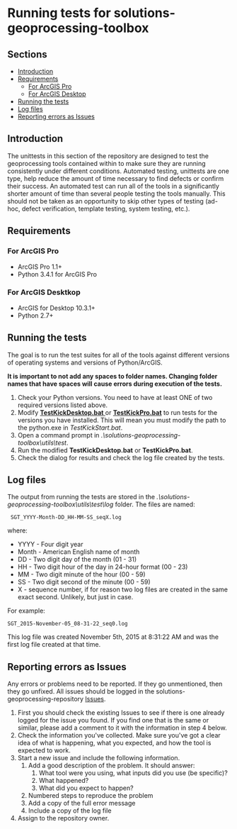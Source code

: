 # Running tests for solutions-geoprocessing-toolbox

## Sections
* [Introduction](#introduction)
* [Requirements](#requirements)
	* [For ArcGIS Pro](#for-arcgis-pro)
	* [For ArcGIS Desktop](#for-arcgis-desktop)
* [Running the tests](#running-the-tests)
* [Log files](#log-files)
* [Reporting errors as Issues](#reporting-errors-as-issues)

## Introduction
The unittests in this section of the repository are designed to test the geoprocessing tools contained within to make sure they are running consistently under different conditions. Automated testing, unittests are one type, help reduce the amount of time necessary to find defects or confirm their success. An automated test can run all of the tools in a significantly shorter amount of time than several people testing the tools manually. This should not be taken as an opportunity to skip other types of testing (ad-hoc, defect verification, template testing, system testing, etc.).

## Requirements
### For ArcGIS Pro
* ArcGIS Pro 1.1+
* Python 3.4.1 for ArcGIS Pro

### For ArcGIS Desktkop
* ArcGIS for Desktop 10.3.1+
* Python 2.7+

## Running the tests
The goal is to run the test suites for all of the tools against different versions of operating systems and versions of Python/ArcGIS.

**It is important to not add any spaces to folder names. Changing folder names that have spaces will cause errors during execution of the tests.**

1. Check your Python versions. You need to have at least ONE of two required versions listed above.
2. Modify [**TestKickDesktop.bat** ](./TestKickDesktop.bat) or [**TestKickPro.bat**](./TestKickPro.bat) to run tests for the versions you have installed. This will mean you must modify the path to the python.exe in *TestKickStart.bat*.
3. Open a command prompt in *.\solutions-geoprocessing-toolbox\utils\test*.
4. Run the modified **TestKickDesktop.bat** or **TestKickPro.bat**.
5. Check the dialog for results and check the log file created by the tests.

## Log files
The output from running the tests are stored in the *.\solutions-geoprocessing-toolbox\utils\test\log* folder. The files are named:

     SGT_YYYY-Month-DD_HH-MM-SS_seqX.log

where:

* YYYY - Four digit year
* Month - American English name of month
* DD - Two digit day of the month (01 - 31)
* HH - Two digit hour of the day in 24-hour format (00 - 23)
* MM - Two digit minute of the hour (00 - 59)
* SS - Two digit second of the minute (00 - 59)
* X - sequence number, if for reason two log files are created in the same exact second. Unlikely, but just in case.

For example:

    SGT_2015-November-05_08-31-22_seq0.log

This log file was created November 5th, 2015 at 8:31:22 AM and was the first log file created at that time.

## Reporting errors as Issues
Any errors or problems need to be reported. If they go unmentioned, then they go unfixed. All issues should be logged in the solutions-geoprocessing-repository [Issues](https://github.com/Esri/solutions-geoprocessing-toolbox/issues).

1. First you should check the existing Issues to see if there is one already logged for the issue you found. If you find one that is the same or similar, please add a comment to it with the information in step 4 below.
2. Check the information you've collected. Make sure you've got a clear idea of what is happening, what you expected, and how the tool is expected to work.
3. Start a new issue and include the following information.
	1. Add a good description of the problem. It should answer:
		1. What tool were you using, what inputs did you use (be specific)?
		2. What happened?
		3. What did you expect to happen?
	2. Numbered steps to reproduce the problem
	3. Add a copy of the full error message
	4. Include a copy of the log file
5. Assign to the repository owner.

